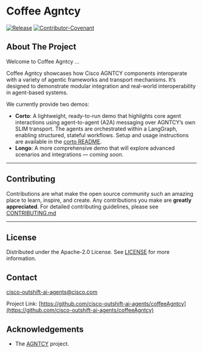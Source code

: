 # Coffee Agntcy

[![Release](https://img.shields.io/github/v/release/agntcy/repo-template?display_name=tag)](CHANGELOG.md)
[![Contributor-Covenant](https://img.shields.io/badge/Contributor%20Covenant-2.1-fbab2c.svg)](CODE_OF_CONDUCT.md)

## About The Project
Welcome to Coffee Agntcy ...

Coffee Agntcy showcases how Cisco AGNTCY components interoperate with a variety of agentic frameworks and transport mechanisms. It’s designed to demonstrate modular integration and real-world interoperability in agent-based systems.

We currently provide two demos:

- **Corto**: A lightweight, ready-to-run demo that highlights core agent interactions using agent-to-agent (A2A) messaging over AGNTCY’s own SLIM transport. The agents are orchestrated within a LangGraph, enabling structured, stateful workflows. Setup and usage instructions are available in the [corto README](coffeeAGNTCY/coffee_agents/corto).
- **Longo**: A more comprehensive demo that will explore advanced scenarios and integrations — *coming soon*.

--------

## Contributing

Contributions are what make the open source community such an amazing place to
learn, inspire, and create. Any contributions you make are **greatly
appreciated**. For detailed contributing guidelines, please see
[CONTRIBUTING.md](CONTRIBUTING.md)  

--------

## License

Distributed under the Apache-2.0 License. See [LICENSE](LICENSE) for more
information.

## Contact

[cisco-outshift-ai-agents@cisco.com](mailto:cisco-outshift-ai-agents@cisco.com)

Project Link:
[https://github.com/cisco-outshift-ai-agents/coffeeAgntcy](https://github.com/cisco-outshift-ai-agents/coffeeAgntcy)


## Acknowledgements
- The [AGNTCY](https://github.com/agntcy) project.
